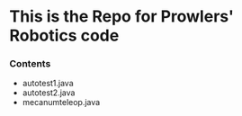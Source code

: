 # This is the Repo for Prowlers' Robotics code #
### Contents ###
- autotest1.java
- autotest2.java
- mecanumteleop.java

